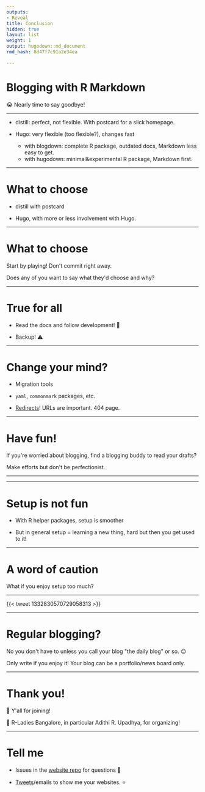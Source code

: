 ```yaml
---
outputs:
- Reveal
title: Conclusion
hidden: true
layout: list
weight: 1
output: hugodown::md_document
rmd_hash: 8d47f7c91a2e34ea

---
```


Blogging with R Markdown
========================

:sob: Nearly time to say goodbye!

------------------------------------------------------------------------

-   distill: perfect, not flexible. With postcard for a slick homepage.

-   Hugo: very flexible (too flexible?), changes fast

    -   with blogdown: complete R package, outdated docs, Markdown less easy to get.
    -   with hugodown: minimal&experimental R package, Markdown first.

------------------------------------------------------------------------

What to choose
==============

-   distill with postcard

-   Hugo, with more or less involvement with Hugo.

------------------------------------------------------------------------

What to choose
==============

Start by playing! Don't commit right away.

Does any of you want to say what they'd choose and why?

------------------------------------------------------------------------

True for all
============

-   Read the docs and follow development! :eyes:

-   Backup! :warning:

------------------------------------------------------------------------

Change your mind?
=================

-   Migration tools

-   `yaml`, `commonmark` packages, etc.

-   [Redirects](https://yihui.org/en/2017/11/301-redirect/)! URLs are important. 404 page.

------------------------------------------------------------------------

Have fun!
=========

If you're worried about blogging, find a blogging buddy to read your drafts?

Make efforts but don't be perfectionist.

------------------------------------------------------------------------

<script async class="speakerdeck-embed" data-id="5106edda6ee44324b5fdffd82e15d249" data-ratio="1.8" src="https://speakerdeck.com/assets/embed.js"></script>

------------------------------------------------------------------------

Setup is not fun
================

-   With R helper packages, setup is smoother

-   But in general setup = learning a new thing, hard but then you get used to it!

------------------------------------------------------------------------

A word of caution
=================

What if you enjoy setup too much?

------------------------------------------------------------------------

{{< tweet 1332830570729058313 >}}

------------------------------------------------------------------------

Regular blogging?
=================

No you don't have to unless you call your blog "the daily blog" or so. :wink:

Only write if you enjoy it! Your blog can be a portfolio/news board only.

------------------------------------------------------------------------

Thank you!
==========

:pray: Y'all for joining!

:pray: R-Ladies Bangalore, in particular Adithi R. Upadhya, for organizing!

------------------------------------------------------------------------

Tell me
=======

-   Issues in the [website repo](https://github.com/maelle/rladies-blr-rmd-blogging/issues) for questions :raising_hand:

-   [Tweets](https://twitter.com/ma_salmon)/emails to show me your websites. :star:

